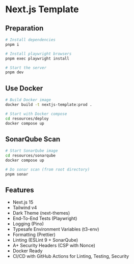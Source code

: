 # Next.js Template

## Preparation

```bash
# Install dependencies
pnpm i

# Install playwright browsers
pnpm exec playwright install

# Start the server
pnpm dev
```

## Use Docker

```bash
# Build Docker image
docker build -t nextjs-template:prod .

# Start with Docker compose
cd resources/deploy
docker compose up
```

## SonarQube Scan

```bash
# Start SonarQube image
cd resources/sonarqube
docker compose up

# Do sonar scan (from root directory)
pnpm sonar
```

## Features

- Next.js 15
- Tailwind v4
- Dark Theme (next-themes)
- End-To-End Tests (Playwright)
- Logging (Pino)
- Typesafe Environment Variables (t3-env)
- Formatting (Prettier)
- Linting (ESLint 9 + SonarQube)
- A+ Security Headers (CSP with Nonce)
- Docker Ready
- CI/CD with GitHub Actions for Linting, Testing, Security
